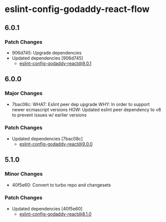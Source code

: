 # eslint-config-godaddy-react-flow

## 6.0.1

### Patch Changes

- 906d745: Upgrade dependencies
- Updated dependencies [906d745]
  - eslint-config-godaddy-react@9.0.1

## 6.0.0

### Major Changes

- 7bac08c: WHAT: Eslint peer dep upgrade
  WHY: In order to support newer ecmascript versions
  HOW: Updated eslint peer dependency to v8 to prevent issues w/ earlier versions

### Patch Changes

- Updated dependencies [7bac08c]
  - eslint-config-godaddy-react@9.0.0

## 5.1.0

### Minor Changes

- 40f5e60: Convert to turbo repo and changesets

### Patch Changes

- Updated dependencies [40f5e60]
  - eslint-config-godaddy-react@8.1.0
